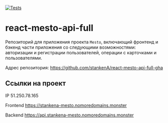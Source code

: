 [![Tests](https://github.com/stankenA/react-mesto-api-full-gha/actions/workflows/tests.yml/badge.svg)](https://github.com/stankenA/react-mesto-api-full-gha/actions/workflows/tests.yml)
# react-mesto-api-full
Репозиторий для приложения проекта `Mesto`, включающий фронтенд и бэкенд части приложения со следующими возможностями: авторизации и регистрации пользователей, операции с карточками и пользователями.

Адрес репозитория: https://github.com/stankenA/react-mesto-api-full-gha

## Ссылки на проект

IP 51.250.78.165

Frontend https://stankena-mesto.nomoredomains.monster

Backend https://api.stankena-mesto.nomoredomains.monster
